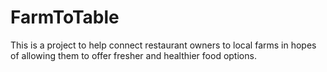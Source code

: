 # FarmToTable
This is a project to help connect restaurant owners to local farms in hopes of allowing them to offer fresher and healthier food options.

